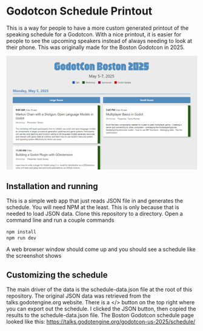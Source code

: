 # Godotcon Schedule Printout
This is a way for people to have a more custom generated printout of the speaking schedule for a Godotcon. With a nice printout, it is easier for people to see the upcoming speakers instead of always needing to look at their phone. This was originally made for the Boston Godotcon in 2025.

![](readme.png)

## Installation and running
This is a simple web app that just reads JSON file in and generates the schedule. You will need NPM at the least. This is only because that is needed to load JSON data. Clone this repository to a directory. Open a command line and run a couple commands

    npm install
    npm run dev

A web browser window should come up and you should see a schedule like the screenshot shows

## Customizing the schedule
The main driver of the data is the schedule-data.json file at the root of this repository. The original JSON data was retrieved from the talks.godotengine.org website. There is a </> button on the top right where you can export out the schedule. I clicked the JSON button, then copied the results to the schedule-data.json file. The Boston Godotcon schedule page looked like this: https://talks.godotengine.org/godotcon-us-2025/schedule/






